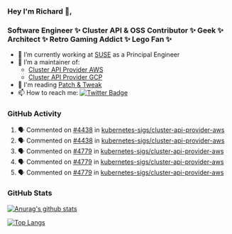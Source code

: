 ### Hey I'm Richard 👋, 

<h3 align="left">Software Engineer ✨ Cluster API & OSS Contributor ✨ Geek ✨ Architect ✨ Retro Gaming Addict ✨ Lego Fan ✨</h3>

- 🔭 I’m currently working at [SUSE](https://www.suse.com/) as a Principal Engineer
- 👯 I’m a maintainer of:
  -  [Cluster API Provider AWS](https://github.com/kubernetes-sigs/cluster-api-provider-aws)
  -  [Cluster API Provider GCP](https://github.com/kubernetes-sigs/cluster-api-provider-gcp)
- 💬 I'm reading [Patch & Tweak](https://bjooks.com/products/patch-tweak-exploring-modular-synthesis)
- 📫 How to reach me: [![Twitter Badge](https://img.shields.io/badge/-@fruit_case-00acee?style=flat&logo=Twitter&logoColor=white)](https://twitter.com/intent/follow?screen_name=fruit_case "Follow on Twitter")

### GitHub Activity 

<!--START_SECTION:activity-->
1. 🗣 Commented on [#4438](https://github.com/kubernetes-sigs/cluster-api-provider-aws/pull/4438#issuecomment-1931532308) in [kubernetes-sigs/cluster-api-provider-aws](https://github.com/kubernetes-sigs/cluster-api-provider-aws)
2. 🗣 Commented on [#4438](https://github.com/kubernetes-sigs/cluster-api-provider-aws/pull/4438#issuecomment-1931531240) in [kubernetes-sigs/cluster-api-provider-aws](https://github.com/kubernetes-sigs/cluster-api-provider-aws)
3. 🗣 Commented on [#4779](https://github.com/kubernetes-sigs/cluster-api-provider-aws/pull/4779#issuecomment-1931529996) in [kubernetes-sigs/cluster-api-provider-aws](https://github.com/kubernetes-sigs/cluster-api-provider-aws)
4. 🗣 Commented on [#4779](https://github.com/kubernetes-sigs/cluster-api-provider-aws/pull/4779#issuecomment-1931529378) in [kubernetes-sigs/cluster-api-provider-aws](https://github.com/kubernetes-sigs/cluster-api-provider-aws)
5. 🗣 Commented on [#4779](https://github.com/kubernetes-sigs/cluster-api-provider-aws/pull/4779#issuecomment-1931528706) in [kubernetes-sigs/cluster-api-provider-aws](https://github.com/kubernetes-sigs/cluster-api-provider-aws)
<!--END_SECTION:activity-->

### GitHub Stats

[![Anurag's github stats](https://github-readme-stats.vercel.app/api?username=richardcase&count_private=true&show_icons=true)](https://github.com/anuraghazra/github-readme-stats)

[![Top Langs](https://github-readme-stats.vercel.app/api/top-langs/?username=richardcase&hide=html&layout=compact)](https://github.com/anuraghazra/github-readme-stats)
